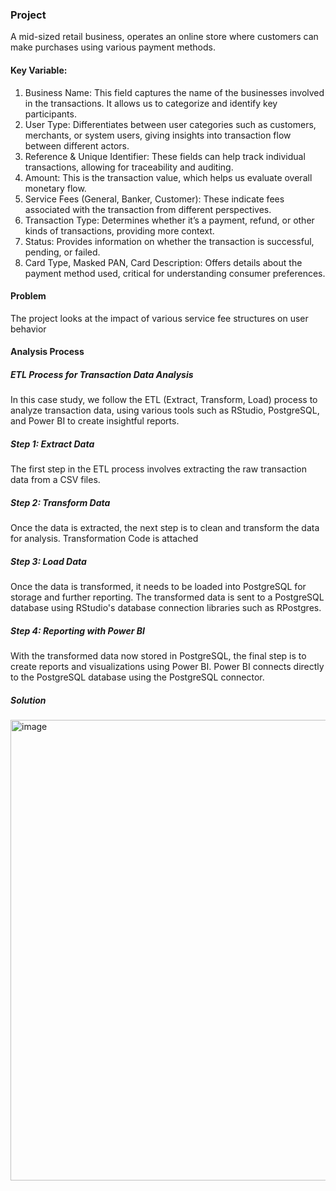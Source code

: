 ### Project
A mid-sized retail business, operates an online store where customers can make 
purchases using various payment methods. 

#### Key Variable:
1.  Business Name: This field captures the name of the businesses involved in the transactions. It allows us to categorize and identify key participants.
2.  User Type: Differentiates between user categories such as customers, merchants, or system users, giving insights into transaction flow between different actors.
3.  Reference & Unique Identifier: These fields can help track individual transactions, allowing for traceability and auditing.
4.  Amount: This is the transaction value, which helps us evaluate overall monetary flow.
5.  Service Fees (General, Banker, Customer): These indicate fees associated with the transaction from different perspectives.
6.  Transaction Type: Determines whether it’s a payment, refund, or other kinds of transactions, providing more context.
7.  Status: Provides information on whether the transaction is successful, pending, or failed.
8.  Card Type, Masked PAN, Card Description: Offers details about the payment method used, critical for understanding consumer preferences.

#### Problem
The project looks at the impact of various service fee structures on user behavior

#### Analysis Process

##### ETL Process for Transaction Data Analysis
In this case study, we follow the ETL (Extract, Transform, Load) process to analyze transaction 
data, using various tools such as RStudio, PostgreSQL, and Power BI to create insightful reports.

##### Step 1: Extract Data
The first step in the ETL process involves extracting the raw transaction data 
from a CSV files.

##### Step 2: Transform Data
Once the data is extracted, the next step is to clean and transform the data for analysis.
Transformation Code is attached 


##### Step 3: Load Data
Once the data is transformed, it needs to be loaded into PostgreSQL for storage and further 
reporting. The transformed data is sent to a PostgreSQL database using RStudio's database 
connection libraries such as RPostgres.


##### Step 4: Reporting with Power BI
With the transformed data now stored in PostgreSQL, the final step is to create reports and 
visualizations using Power BI. Power BI connects directly to the PostgreSQL database using 
the PostgreSQL connector.

##### Solution
<img width="737" alt="image" src="https://github.com/user-attachments/assets/31bec266-3f23-4759-a78f-5bff895398bf">






